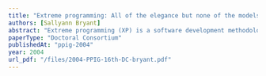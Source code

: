 ```yaml
---
title: "Extreme programming: All of the elegance but none of the models?"
authors: [Sallyann Bryant]
abstract: "Extreme programming (XP) is a software development methodology which is becoming increasingly popular, but about which there remain many unanswered questions. The current research on XP mainly focuses on academic studies or experience reports which do not question ‘how’ and ‘why’, but simply ‘whether’ the various techniques work. This paper suggests the investigation of three areas in order to obtain further insight into how XP might work. These areas are: External representations; metaphor and pair programming. It then suggests a design for an observational study to consider each of these in the hope of furthering our understanding from a cognitive perspective."
paperType: "Doctoral Consortium"
publishedAt: "ppig-2004"
year: 2004
url_pdf: "/files/2004-PPIG-16th-DC-bryant.pdf"
---
```

